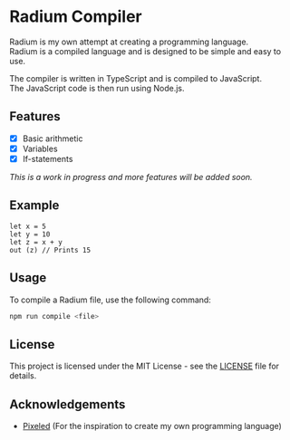 # Radium Compiler

Radium is my own attempt at creating a programming language. <br>
Radium is a compiled language and is designed to be simple and easy to use.

The compiler is written in TypeScript and is compiled to JavaScript. <br>
The JavaScript code is then run using Node.js. <br>

## Features

- [x] Basic arithmetic
- [x] Variables
- [x] If-statements

_This is a work in progress and more features will be added soon._

## Example

```radium
let x = 5
let y = 10
let z = x + y
out (z) // Prints 15
```

## Usage

To compile a Radium file, use the following command:

```bash
npm run compile <file>
```

## License

This project is licensed under the MIT License - see the [LICENSE](LICENSE) file for details.

## Acknowledgements

- [Pixeled](https://www.youtube.com/@pixeled-yt) (For the inspiration to create my own programming language)